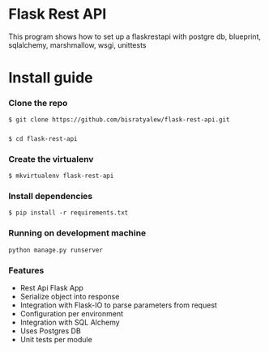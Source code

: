 # Flask Rest API
This program shows how to set up a flaskrestapi with postgre db, blueprint, sqlalchemy, marshmallow, wsgi, unittests

# Install guide

### Clone the repo

```$ git clone https://github.com/bisratyalew/flask-rest-api.git```
#####
```$ cd flask-rest-api```

### Create the virtualenv

```$ mkvirtualenv flask-rest-api```

### Install dependencies

```$ pip install -r requirements.txt```

### Running on development machine
```
python manage.py runserver
```

### Features

* Rest Api Flask App
* Serialize object into response
* Integration with Flask-IO to parse parameters from request
* Configuration per environment
* Integration with SQL Alchemy
* Uses Postgres DB
* Unit tests per module
